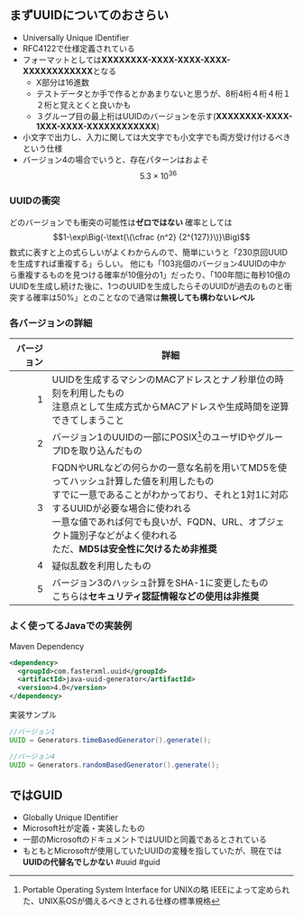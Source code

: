 ## まずUUIDについてのおさらい
- Universally Unique IDentifier
- RFC4122で仕様定義されている
- フォーマットとしては**XXXXXXXX-XXXX-XXXX-XXXX-XXXXXXXXXXXX**となる
	- X部分は16進数
	- テストデータとか手で作るとかあまりないと思うが、8桁4桁４桁４桁１２桁と覚えとくと良いかも
	- ３グループ目の最上桁はUUIDのバージョンを示す(**XXXXXXXX-XXXX-1XXX-XXXX-XXXXXXXXXXXX**)
- 小文字で出力し、入力に関しては大文字でも小文字でも両方受け付けるべきという仕様
- バージョン4の場合でいうと、存在パターンはおよそ$$5.3×10^{36}$$
### UUIDの衝突
どのバージョンでも衝突の可能性は**ゼロではない**
確率としては
$$1-\exp\Big(-\text{\(\cfrac {n^2} {2^{127}}\)}\Big)$$
数式に表すと上の式らしいがよくわからんので、簡単にいうと「230京回UUIDを生成すれば重複する」らしい。
他にも「103兆個のバージョン4UUIDの中から重複するものを見つける確率が10億分の1」だったり、「100年間に毎秒10億のUUIDを生成し続けた後に、1つのUUIDを生成したらそのUUIDが過去のものと衝突する確率は50%」とのことなので通常は**無視しても構わないレベル**

### 各バージョンの詳細

|バージョン|詳細|
|--:|---|
|1|UUIDを生成するマシンのMACアドレスとナノ秒単位の時刻を利用したもの<br>注意点として生成方式からMACアドレスや生成時間を逆算できてしまうこと|
|2|バージョン1のUUIDの一部にPOSIX[^1]のユーザIDやグループIDを取り込んだもの|
|3|FQDNやURLなどの何らかの一意な名前を用いてMD5を使ってハッシュ計算した値を利用したもの<br>すでに一意であることがわかっており、それと1対1に対応するUUIDが必要な場合に使われる<br>一意な値であれば何でも良いが、FQDN、URL、オブジェクト識別子などがよく使われる<br>ただ、**MD5は安全性に欠けるため非推奨**|
|4|疑似乱数を利用したもの|
|5|バージョン3のハッシュ計算をSHA-1に変更したもの<br>こちらは**セキュリティ認証情報などの使用は非推奨**|
[^1]: Portable Operating System Interface for UNIXの略
IEEEによって定められた、UNIX系OSが備えるべきとされる仕様の標準規格
### よく使ってるJavaでの実装例
Maven Dependency
```xml
<dependency>
  <groupId>com.fasterxml.uuid</groupId>
  <artifactId>java-uuid-generator</artifactId>
  <version>4.0</version>
</dependency>
```
実装サンプル
```java
//バージョン1
UUID = Generators.timeBasedGenerator().generate();

//バージョン4
UUID = Generators.randomBasedGenerator().generate();
```
## ではGUID
- Globally Unique IDentifier
- Microsoft社が定義・実装したもの
- 一部のMicrosoftのドキュメントではUUIDと同義であるとされている
- もともとMicrosoftが使用していたUUIDの変種を指していたが、現在では**UUIDの代替名でしかない**
#uuid #guid